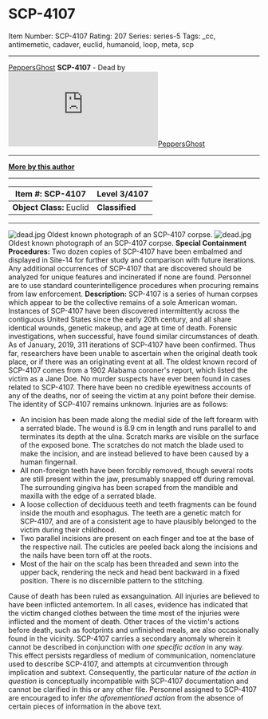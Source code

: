 # SCP-4107
Item Number: SCP-4107
Rating: 207
Series: series-5
Tags: _cc, antimemetic, cadaver, euclid, humanoid, loop, meta, scp

---

[PeppersGhost](javascript:;)
**SCP-4107** \- Dead by [![PeppersGhost](https://www.wikidot.com/avatar.php?userid=1553042&amp;size=small&amp;timestamp=1738520891)](http://www.wikidot.com/user:info/peppersghost)[PeppersGhost](http://www.wikidot.com/user:info/peppersghost)
* * *
**[More by this author](/peppersghost)**
* * *
**Item #:** SCP-4107 | **Level 3/4107**  
---|---  
**Object Class:** Euclid | **Classified**  
* * *
![dead.jpg](https://scp-wiki.wdfiles.com/local--files/scp-4107/dead.jpg)
Oldest known photograph of an SCP-4107 corpse.
![dead.jpg](https://scp-wiki.wdfiles.com/local--files/scp-4107/dead.jpg)
Oldest known photograph of an SCP-4107 corpse.
**Special Containment Procedures:** Two dozen copies of SCP-4107 have been embalmed and displayed in Site-14 for further study and comparison with future iterations. Any additional occurrences of SCP-4107 that are discovered should be analyzed for unique features and incinerated if none are found. Personnel are to use standard counterintelligence procedures when procuring remains from law enforcement.
**Description:** SCP-4107 is a series of human corpses which appear to be the collective remains of a sole American woman. Instances of SCP-4107 have been discovered intermittently across the contiguous United States since the early 20th century, and all share identical wounds, genetic makeup, and age at time of death. Forensic investigations, when successful, have found similar circumstances of death. As of January, 2019, 311 iterations of SCP-4107 have been confirmed.
Thus far, researchers have been unable to ascertain when the original death took place, or if there was an originating event at all. The oldest known record of SCP-4107 comes from a 1902 Alabama coroner's report, which listed the victim as a Jane Doe.
No murder suspects have ever been found in cases related to SCP-4107. There have been no credible eyewitness accounts of any of the deaths, nor of seeing the victim at any point before their demise. The identity of SCP-4107 remains unknown.
Injuries are as follows:
  * An incision has been made along the medial side of the left forearm with a serrated blade. The wound is 8.9 cm in length and runs parallel to and terminates its depth at the ulna. Scratch marks are visible on the surface of the exposed bone. The scratches do not match the blade used to make the incision, and are instead believed to have been caused by a human fingernail.
  * All non-foreign teeth have been forcibly removed, though several roots are still present within the jaw, presumably snapped off during removal. The surrounding gingiva has been scraped from the mandible and maxilla with the edge of a serrated blade.
  * A loose collection of deciduous teeth and teeth fragments can be found inside the mouth and esophagus. The teeth are a genetic match for SCP-4107, and are of a consistent age to have plausibly belonged to the victim during their childhood.
  * Two parallel incisions are present on each finger and toe at the base of the respective nail. The cuticles are peeled back along the incisions and the nails have been torn off at the roots.
  * Most of the hair on the scalp has been threaded and sewn into the upper back, rendering the neck and head bent backward in a fixed position. There is no discernible pattern to the stitching.

Cause of death has been ruled as exsanguination. All injuries are believed to have been inflicted antemortem. In all cases, evidence has indicated that the victim changed clothes between the time most of the injuries were inflicted and the moment of death. Other traces of the victim's actions before death, such as footprints and unfinished meals, are also occasionally found in the vicinity.
SCP-4107 carries a secondary anomaly wherein it cannot be described in conjunction with _one specific action_ in any way. This effect persists regardless of medium of communication, nomenclature used to describe SCP-4107, and attempts at circumvention through implication and subtext. Consequently, the particular nature of _the action in question_ is conceptually incompatible with SCP-4107 documentation and cannot be clarified in this or any other file.
Personnel assigned to SCP-4107 are encouraged to infer _the aforementioned action_ from the absence of certain pieces of information in the above text.